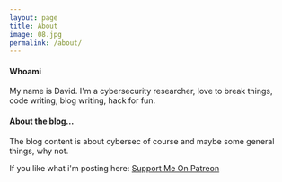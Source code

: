 ```yaml
---
layout: page
title: About
image: 08.jpg
permalink: /about/
---
```


#### Whoami

My name is David. I'm a cybersecurity researcher, love to break things, code writing, blog writing, hack for fun.

#### About the blog...

The blog content is about cybersec of course and maybe some general things, why not.

If you like what i'm posting here: [Support Me On Patreon](https://www.patreon.com/r0ttenbeef)
